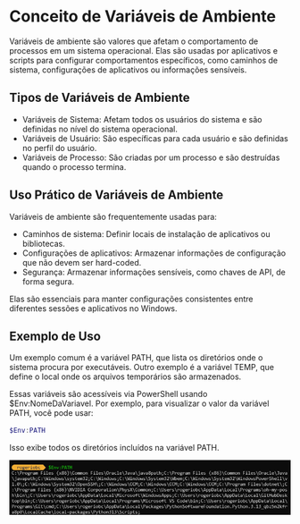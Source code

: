# Conceito de Variáveis de Ambiente

Variáveis de ambiente são valores que afetam o comportamento de processos em um sistema operacional. Elas são usadas por aplicativos e scripts para configurar comportamentos específicos, como caminhos de sistema, configurações de aplicativos ou informações sensíveis.

## Tipos de Variáveis de Ambiente

* Variáveis de Sistema: Afetam todos os usuários do sistema e são definidas no nível do sistema operacional.
* Variáveis de Usuário: São específicas para cada usuário e são definidas no perfil do usuário.
* Variáveis de Processo: São criadas por um processo e são destruídas quando o processo termina.

## Uso Prático de Variáveis de Ambiente

Variáveis de ambiente são frequentemente usadas para:

* Caminhos de sistema: Definir locais de instalação de aplicativos ou bibliotecas.
* Configurações de aplicativos: Armazenar informações de configuração que não devem ser hard-coded.
* Segurança: Armazenar informações sensíveis, como chaves de API, de forma segura.

Elas são essenciais para manter configurações consistentes entre diferentes sessões e aplicativos no Windows.

## Exemplo de Uso

Um exemplo comum é a variável PATH, que lista os diretórios onde o sistema procura por executáveis. Outro exemplo é a variável TEMP, que define o local onde os arquivos temporários são armazenados.

Essas variáveis são acessíveis via PowerShell usando $Env:NomeDaVariavel. Por exemplo, para visualizar o valor da variável PATH, você pode usar:

``` PowerShell
$Env:PATH
```

Isso exibe todos os diretórios incluídos na variável PATH.

![Variavel de Ambiente PATH](img/img001.png)